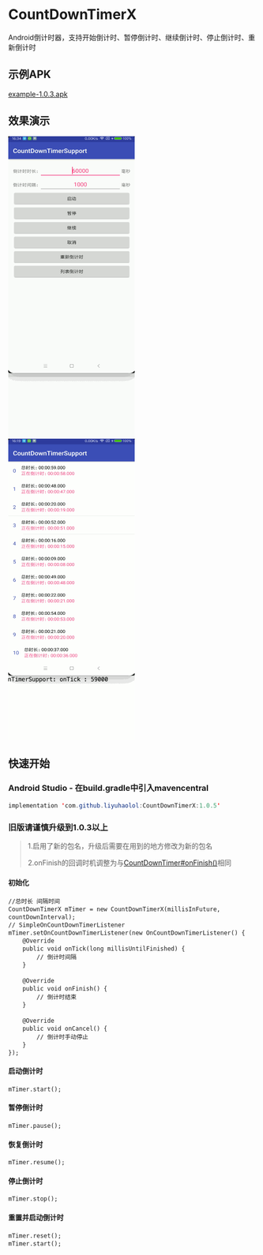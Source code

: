 # CountDownTimerX
Android倒计时器，支持开始倒计时、暂停倒计时、继续倒计时、停止倒计时、重新倒计时

## 示例APK
[example-1.0.3.apk](example-1.0.3.apk)

## 效果演示
![](screenshot/count-down-timer.gif)
![](screenshot/count-down-timer-2.gif)

## 快速开始
### Android Studio - 在build.gradle中引入mavencentral
```java
implementation 'com.github.liyuhaolol:CountDownTimerX:1.0.5'
```

### 旧版请谨慎升级到1.0.3以上
> 1.启用了新的包名，升级后需要在用到的地方修改为新的包名
> 
> 2.onFinish的回调时机调整为与[CountDownTimer#onFinish()](https://developer.android.com/reference/android/os/CountDownTimer#onFinish())相同

#### 初始化
```
//总时长 间隔时间
CountDownTimerX mTimer = new CountDownTimerX(millisInFuture, countDownInterval);
// SimpleOnCountDownTimerListener
mTimer.setOnCountDownTimerListener(new OnCountDownTimerListener() {
    @Override
    public void onTick(long millisUntilFinished) {
        // 倒计时间隔
    }

    @Override
    public void onFinish() {
        // 倒计时结束
    }

    @Override
    public void onCancel() {
        // 倒计时手动停止
    }
});
```

#### 启动倒计时
```
mTimer.start();
```

#### 暂停倒计时
```
mTimer.pause();
```

#### 恢复倒计时
```
mTimer.resume();
```

#### 停止倒计时
```
mTimer.stop();
```

#### 重置并启动倒计时
```
mTimer.reset();
mTimer.start();
```
